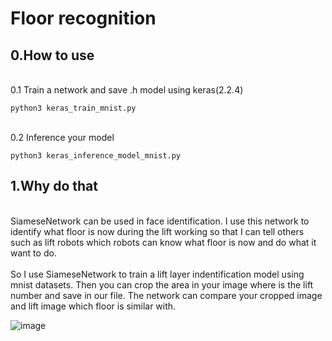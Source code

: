 # Floor recognition

## 0.How to use

<br>0.1 Train a network and save .h model using keras(2.2.4)<br>

```python3 keras_train_mnist.py```<br>

<br>0.2 Inference your model<br>

```python3 keras_inference_model_mnist.py```<br>


## 1.Why do that
<br>
SiameseNetwork can be used in face identification. I use this network to identify what floor is now during the lift working so that I can tell others such as lift robots which robots can know what floor is now and do what it want to do.
<br>

<br>
So I use SiameseNetwork to train a lift layer indentification model using mnist datasets. Then you can crop the area in your image where is the lift number and save in our file. The network can compare your cropped image and lift image which floor is similar with.
<br>

![image](https://github.com/zhucheng725/siamesenet_keras/blob/main/result.gif)<br>

